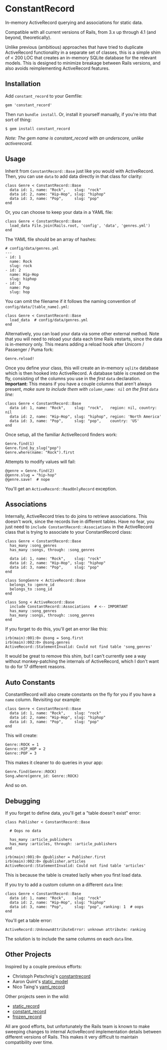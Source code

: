 # ConstantRecord

In-memory ActiveRecord querying and associations for static data.

Compatible with all current versions of Rails, from 3.x up through 4.1
(and beyond, theoretically).

Unlike previous (ambitious) approaches that have tried to duplicate ActiveRecord
functionality in a separate set of classes, this is a simple shim of < 200 LOC
that creates an in-memory SQLite database for the relevant models.  This is designed
to minimize breakage between Rails versions, and also avoids reimplementing ActiveRecord
features.

## Installation

Add `constant_record` to your Gemfile:

    gem 'constant_record'

Then run `bundle install`. Or, install it yourself manually, if you're into that sort of thing:

    $ gem install constant_record

*Note: The gem name is constant_record with an underscore, unlike activerecord.*

## Usage

Inherit from `ConstantRecord::Base` just like you would with ActiveRecord.
Then, you can use `data` to add data directly in that class for clarity:

    class Genre < ConstantRecord::Base
      data id: 1, name: "Rock",    slug: "rock"
      data id: 2, name: "Hip-Hop", slug: "hiphop"
      data id: 3, name: "Pop",     slug: "pop"
    end

Or, you can choose to keep your data in a YAML file:

    class Genre < ConstantRecord::Base
      load_data File.join(Rails.root, 'config', 'data', 'genres.yml')
    end

The YAML file should be an array of hashes:

    # config/data/genres.yml
    ---
    - id: 1
      name: Rock
      slug: rock
    - id: 2
      name: Hip-Hop
      slug: hiphop
    - id: 3
      name: Pop
      slug: hop

You can omit the filename if it follows the naming convention of `config/data/[table_name].yml`:

    class Genre < ConstantRecord::Base
      load_data  # config/data/genres.yml
    end

Alternatively, you can load your data via some other external method.  Note that you will need
to reload your data each time Rails restarts, since the data is in-memory only.  This means
adding a reload hook after Unicorn / Passenger / Puma fork:

    Genre.reload!

Once you define your class, this will create an in-memory `sqlite` database which is then
hooked into ActiveRecord.  A database table is created on the fly, consisting of the columns
you use in the *first* `data` declaration.  **Important:** This means if you have a couple
columns that aren't always present, *make sure to include them with `column_name: nil` on
the first `data` line:*

    class Genre < ConstantRecord::Base
      data id: 1, name: "Rock",    slug: "rock",   region: nil, country: nil
      data id: 2, name: "Hip-Hop", slug: "hiphop", region: 'North America'
      data id: 3, name: "Pop",     slug: "pop",    country: 'US'
    end

Once setup, all the familiar ActiveRecord finders work:

    Genre.find(1)
    Genre.find_by_slug("pop")
    Genre.where(name: "Rock").first

Attempts to modify values will fail:

    @genre = Genre.find(2)
    @genre.slug = "hip-hop"
    @genre.save!  # nope

You'll get an `ActiveRecord::ReadOnlyRecord` exception.

## Associations

Internally, ActiveRecord tries to do joins to retrieve associations.  This doesn't work, since
the records live in different tables.  Have no fear, you just need to `include ConstantRecord::Associations`
in the ActiveRecord class that is trying to associate to your ConstantRecord class:

    class Genre < ConstantRecord::Base
      has_many :song_genres
      has_many :songs, through: :song_genres

      data id: 1, name: "Rock",    slug: "rock"
      data id: 2, name: "Hip-Hop", slug: "hiphop"
      data id: 3, name: "Pop",     slug: "pop"
    end

    class SongGenre < ActiveRecord::Base
      belongs_to :genre_id
      belongs_to :song_id
    end

    class Song < ActiveRecord::Base
      include ConstantRecord::Associations  # <-- IMPORTANT
      has_many :song_genres
      has_many :songs, through: :song_genres
    end

If you forget to do this, you'll get an error like this:

    irb(main):001:0> @song = Song.first
    irb(main):002:0> @song.genres
    ActiveRecord::StatementInvalid: Could not find table 'song_genres'

It would be great to remove this shim, but I can't currently see a way without monkey-patching
the internals of ActiveRecord, which I don't want to do for 17 different reasons.

## Auto Constants

ConstantRecord will also create constants on the fly for you if you have a `name` column.
Revisiting our example:

    class Genre < ConstantRecord::Base
      data id: 1, name: "Rock",    slug: "rock"
      data id: 2, name: "Hip-Hop", slug: "hiphop"
      data id: 3, name: "Pop",     slug: "pop"
    end

This will create:

    Genre::ROCK = 1
    Genre::HIP_HOP = 2
    Genre::POP = 3

This makes it cleaner to do queries in your app:

    Genre.find(Genre::ROCK)
    Song.where(genre_id: Genre::ROCK)

And so on.

## Debugging

If you forget to define data, you'll get a "table doesn't exist" error:

    class Publisher < ConstantRecord::Base

      # Oops no data

      has_many :article_publishers
      has_many :articles, through: :article_publishers
    end

    irb(main):001:0> @publisher = Publisher.first
    irb(main):002:0> @publisher.articles
    ActiveRecord::StatementInvalid: Could not find table 'articles'

This is because the table is created lazily when you first load data.

If you try to add a custom column on a different `data` line:

    class Genre < ConstantRecord::Base
      data id: 1, name: "Rock",    slug: "rock"
      data id: 2, name: "Hip-Hop", slug: "hiphop"
      data id: 3, name: "Pop",     slug: "pop", ranking: 1  # oops
    end

You'll get a table error:

    ActiveRecord::UnknownAttributeError: unknown attribute: ranking

The solution is to include the same columns on each `data` line.

## Other Projects

Inspired by a couple previous efforts:

* Christoph Petschnig's [constantrecord](https://github.com/cpetschnig/constantrecord)
* Aaron Quint's [static_model](https://github.com/quirkey/static_model)
* Nico Taing's [yaml_record](https://github.com/nicotaing/yaml_record)

Other projects seen in the wild:

* [static_record](https://github.com/dejan/static_record)
* [constant_record](https://github.com/topdan/constant_record)
* [frozen_record](https://github.com/byroot/frozen_record)

All are good efforts, but unfortunately the Rails team is known to make sweeping
changes to internal ActiveRecord implementation details between different versions
of Rails.  This makes it very difficult to maintain compatibility over time.
